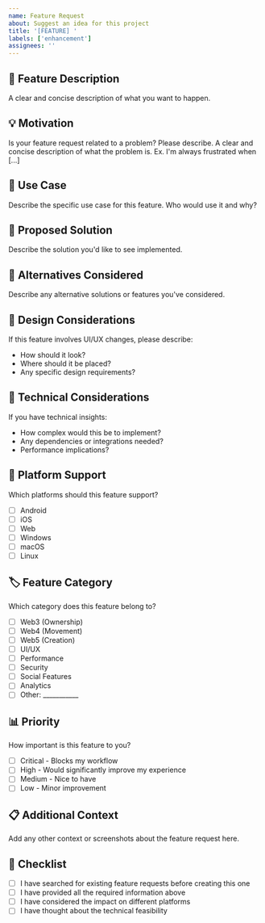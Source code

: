 ```yaml
---
name: Feature Request
about: Suggest an idea for this project
title: '[FEATURE] '
labels: ['enhancement']
assignees: ''
---
```


## 🚀 Feature Description
A clear and concise description of what you want to happen.

## 💡 Motivation
Is your feature request related to a problem? Please describe.
A clear and concise description of what the problem is. Ex. I'm always frustrated when [...]

## 🎯 Use Case
Describe the specific use case for this feature. Who would use it and why?

## 💭 Proposed Solution
Describe the solution you'd like to see implemented.

## 🔄 Alternatives Considered
Describe any alternative solutions or features you've considered.

## 🎨 Design Considerations
If this feature involves UI/UX changes, please describe:
- How should it look?
- Where should it be placed?
- Any specific design requirements?

## 🔧 Technical Considerations
If you have technical insights:
- How complex would this be to implement?
- Any dependencies or integrations needed?
- Performance implications?

## 📱 Platform Support
Which platforms should this feature support?
- [ ] Android
- [ ] iOS
- [ ] Web
- [ ] Windows
- [ ] macOS
- [ ] Linux

## 🏷️ Feature Category
Which category does this feature belong to?
- [ ] Web3 (Ownership)
- [ ] Web4 (Movement)
- [ ] Web5 (Creation)
- [ ] UI/UX
- [ ] Performance
- [ ] Security
- [ ] Social Features
- [ ] Analytics
- [ ] Other: ___________

## 📊 Priority
How important is this feature to you?
- [ ] Critical - Blocks my workflow
- [ ] High - Would significantly improve my experience
- [ ] Medium - Nice to have
- [ ] Low - Minor improvement

## 📋 Additional Context
Add any other context or screenshots about the feature request here.

## 📝 Checklist
- [ ] I have searched for existing feature requests before creating this one
- [ ] I have provided all the required information above
- [ ] I have considered the impact on different platforms
- [ ] I have thought about the technical feasibility
